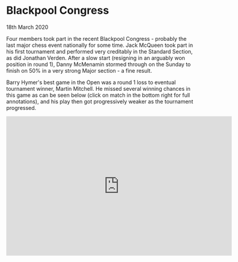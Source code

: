 # Blackpool Congress
18th March 2020

Four members took part in the recent Blackpool Congress - probably the last major chess event nationally for some time. Jack McQueen took part in his first tournament and performed very creditably in the Standard Section, as did Jonathan Verden. After a slow start (resigning in an arguably won position in round 1), Danny McMenamin stormed through on the Sunday to finish on 50% in a very strong Major section - a fine result.

Barry Hymer's best game in the Open was a round 1 loss to eventual tournament winner, Martin Mitchell. He missed several winning chances in this game as can be seen below (click on match in the bottom right for full annotations), and his play then got progressively weaker as the tournament progressed.

<center>
  <iframe width=600 height=371 src="https://lichess.org/study/embed/iD9MHcqE/2bWgijfl" frameborder=0></iframe>
</center>